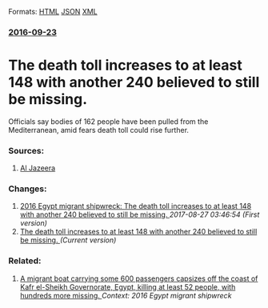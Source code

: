 
Formats: [HTML](/news/2016/09/23/the-death-toll-increases-to-at-least-148-with-another-240-believed-to-still-be-missing.html)  [JSON](/news/2016/09/23/the-death-toll-increases-to-at-least-148-with-another-240-believed-to-still-be-missing.json)  [XML](/news/2016/09/23/the-death-toll-increases-to-at-least-148-with-another-240-believed-to-still-be-missing.xml)  

### [2016-09-23](/news/2016/09/23/index.md)

# The death toll increases to at least 148 with another 240 believed to still be missing. 

Officials say bodies of 162 people have been pulled from the Mediterranean, amid fears death toll could rise further.


### Sources:

1. [Al Jazeera](http://www.aljazeera.com/news/2016/09/140-bodies-recovered-egypt-refugee-shipwreck-160923135015543.html)

### Changes:

1. [2016 Egypt migrant shipwreck: The death toll increases to at least 148 with another 240 believed to still be missing. ](/news/2016/09/23/2016-egypt-migrant-shipwreck-the-death-toll-increases-to-at-least-148-with-another-240-believed-to-still-be-missing.md) _2017-08-27 03:46:54 (First version)_
1. [The death toll increases to at least 148 with another 240 believed to still be missing. ](/news/2016/09/23/the-death-toll-increases-to-at-least-148-with-another-240-believed-to-still-be-missing.md) _(Current version)_

### Related:

1. [A migrant boat carrying some 600 passengers capsizes off the coast of Kafr el-Sheikh Governorate, Egypt, killing at least 52 people, with hundreds more missing. ](/news/2016/09/21/a-migrant-boat-carrying-some-600-passengers-capsizes-off-the-coast-of-kafr-el-sheikh-governorate-egypt-killing-at-least-52-people-with-hu.md) _Context: 2016 Egypt migrant shipwreck_
